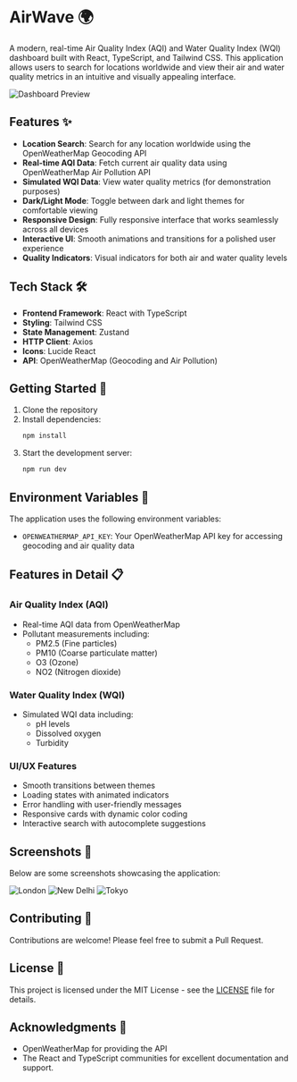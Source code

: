 # AirWave 🌍

A modern, real-time Air Quality Index (AQI) and Water Quality Index (WQI) dashboard built with React, TypeScript, and Tailwind CSS. This application allows users to search for locations worldwide and view their air and water quality metrics in an intuitive and visually appealing interface.

![Dashboard Preview](https://i.imgur.com/MsA4zc9.png)

## Features ✨

- **Location Search**: Search for any location worldwide using the OpenWeatherMap Geocoding API
- **Real-time AQI Data**: Fetch current air quality data using OpenWeatherMap Air Pollution API
- **Simulated WQI Data**: View water quality metrics (for demonstration purposes)
- **Dark/Light Mode**: Toggle between dark and light themes for comfortable viewing
- **Responsive Design**: Fully responsive interface that works seamlessly across all devices
- **Interactive UI**: Smooth animations and transitions for a polished user experience
- **Quality Indicators**: Visual indicators for both air and water quality levels

## Tech Stack 🛠️

- **Frontend Framework**: React with TypeScript
- **Styling**: Tailwind CSS
- **State Management**: Zustand
- **HTTP Client**: Axios
- **Icons**: Lucide React
- **API**: OpenWeatherMap (Geocoding and Air Pollution)

## Getting Started 🚀

1. Clone the repository
2. Install dependencies:
   ```bash
   npm install
   ```
3. Start the development server:
   ```bash
   npm run dev
   ```

## Environment Variables 🔑

The application uses the following environment variables:

- `OPENWEATHERMAP_API_KEY`: Your OpenWeatherMap API key for accessing geocoding and air quality data

## Features in Detail 📋

### Air Quality Index (AQI)
- Real-time AQI data from OpenWeatherMap
- Pollutant measurements including:
  - PM2.5 (Fine particles)
  - PM10 (Coarse particulate matter)
  - O3 (Ozone)
  - NO2 (Nitrogen dioxide)

### Water Quality Index (WQI)
- Simulated WQI data including:
  - pH levels
  - Dissolved oxygen
  - Turbidity

### UI/UX Features
- Smooth transitions between themes
- Loading states with animated indicators
- Error handling with user-friendly messages
- Responsive cards with dynamic color coding
- Interactive search with autocomplete suggestions

## Screenshots 🌟
Below are some screenshots showcasing the application:

![London](https://i.imgur.com/nzmosdE.png)
![New Delhi](https://i.imgur.com/HGBAP7j.png)
![Tokyo](https://i.imgur.com/3hjrsNw.png)


## Contributing 🤝

Contributions are welcome! Please feel free to submit a Pull Request.

## License 📝

This project is licensed under the MIT License - see the [LICENSE](LICENSE) file for details.

## Acknowledgments 🌱

- OpenWeatherMap for providing the API
- The React and TypeScript communities for excellent documentation and support.
